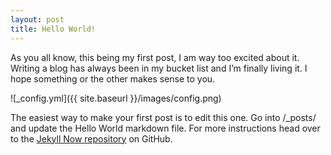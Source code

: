```yaml
---
layout: post
title: Hello World!
---
```




As you all know, this being my first post, I am way too excited about it. Writing a blog has always been in my bucket list and I’m finally living it. I hope something or the other makes sense to you.

![_config.yml]({{ site.baseurl }}/images/config.png)

The easiest way to make your first post is to edit this one. Go into /_posts/ and update the Hello World markdown file. For more instructions head over to the [Jekyll Now repository](https://github.com/barryclark/jekyll-now) on GitHub.
